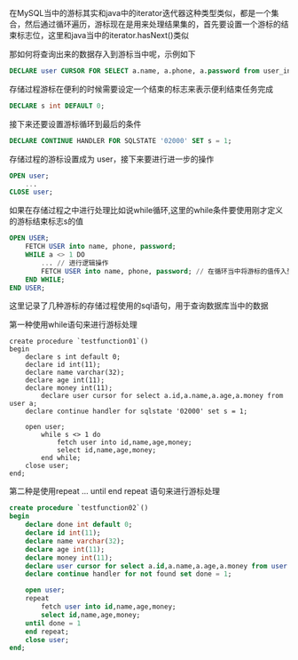 
在MySQL当中的游标其实和java中的iterator迭代器这种类型类似，都是一个集合，然后通过循环遍历，游标现在是用来处理结果集的，首先要设置一个游标的结束标志位，这里和java当中的iterator.hasNext()类似

那如何将查询出来的数据存入到游标当中呢，示例如下

```sql
DECLARE user CURSOR FOR SELECT a.name, a.phone, a.password from user_info a; 
```

存储过程游标在便利的时候需要设定一个结束的标志来表示便利结束任务完成

```sql
DECLARE s int DEFAULT 0;
```

接下来还要设置游标循环到最后的条件

```sql
DECLARE CONTINUE HANDLER FOR SQLSTATE '02000' SET s = 1;
```

存储过程的游标设置成为 user，接下来要进行进一步的操作

```sql
OPEN user;
    ...
CLOSE user;
```

如果在存储过程之中进行处理比如说while循环,这里的while条件要使用刚才定义的游标结束标志s的值

```sql
OPEN USER;
    FETCH USER into name, phone, password;
    WHILE a <> 1 DO
        ... // 进行逻辑操作
        FETCH USER into name, phone, password; // 在循环当中将游标的值传入到变量当中
    END WHILE;  
END USER;
```

这里记录了几种游标的存储过程使用的sql语句，用于查询数据库当中的数据

第一种使用while语句来进行游标处理

```aql
create procedure `testfunction01`()
begin 
    declare s int default 0;
    declare id int(11);
    declare name varchar(32);
    declare age int(11);
    declare money int(11);
		declare user cursor for select a.id,a.name,a.age,a.money from user a;
    declare continue handler for sqlstate '02000' set s = 1;

    open user;
        while s <> 1 do 
            fetch user into id,name,age,money;
            select id,name,age,money;
        end while;
    close user;
end;
```

第二种是使用repeat ... until end repeat 语句来进行游标处理

```sql
create procedure `testfunction02`()
begin 
    declare done int default 0;
    declare id int(11);
    declare name varchar(32);
    declare age int(11);
    declare money int(11);
	declare user cursor for select a.id,a.name,a.age,a.money from user a;
    declare continue handler for not found set done = 1;

    open user;
    repeat
	    fetch user into id,name,age,money;
        select id,name,age,money;
    until done = 1
    end repeat;
    close user;
end;
```
